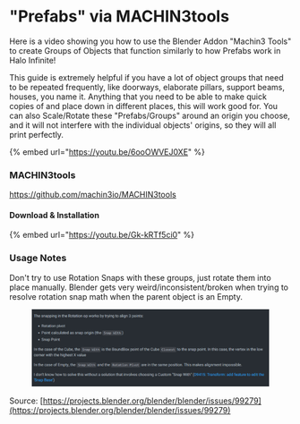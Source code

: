 # "Prefabs" via MACHIN3tools

Here is a video showing you how to use the Blender Addon "Machin3 Tools" to create Groups of Objects that function similarly to how Prefabs work in Halo Infinite!

This guide is extremely helpful if you have a lot of object groups that need to be repeated frequently, like doorways, elaborate pillars, support beams, houses, you name it. Anything that you need to be able to make quick copies of and place down in different places, this will work good for. You can also Scale/Rotate these "Prefabs/Groups" around an origin you choose, and it will not interfere with the individual objects' origins, so they will all print perfectly.

{% embed url="https://youtu.be/6ooOWVEJ0XE" %}

### MACHIN3tools

[https://github.com/machin3io/MACHIN3tools ](https://github.com/machin3io/MACHIN3tools)

#### Download & Installation

{% embed url="https://youtu.be/Gk-kRTf5ci0" %}

### Usage Notes

Don't try to use Rotation Snaps with these groups, just rotate them into place manually. Blender gets very weird/inconsistent/broken when trying to resolve rotation snap math when the parent object is an Empty.

<figure><img src="../../../.gitbook/assets/image.png" alt=""><figcaption></figcaption></figure>

Source: [https://projects.blender.org/blender/blender/issues/99279](https://projects.blender.org/blender/blender/issues/99279)
